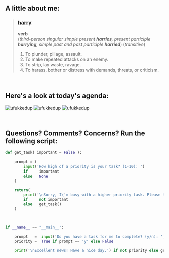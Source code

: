 ## A little about me:
> ### **[harry](https://en.wiktionary.org/wiki/harry)**  
> **verb**   
> (*third-person singular simple present **harries**, present participle **harrying**, simple past and past participle **harried***) (*transitive*)   
>    
> 1. To plunder, pillage, assault.
> 2. To make repeated attacks on an enemy.
> 3. To strip, lay waste, ravage. 
> 4. To harass, bother or distress with demands, threats, or criticism. 

<br>

## Here's a look at today's agenda:

![ufukkedup](https://media.giphy.com/media/SYEXEsV4hRpsGmWAcO/giphy.gif)
![ufukkedup](https://media.giphy.com/media/Z9mpotZwef4kaO5DMw/giphy.gif)
![ufukkedup](https://media.giphy.com/media/RJz9XrBYFBtU1M9VAU/giphy.gif)

<br>

## Questions? Comments? Concerns? Run the following script:
```Python
def get_task( important = False ):
    
    prompt = (
        input('How high of a priority is your task? (1-10): ')
        if     important
        else   None
    )
      
    return(
        print('\nSorry, I\'m busy with a higher priority task. Please try again later...')
        if     not important
        else   get_task()
    )
 
 
 
if __name__ == "__main__":
 
    prompt   =  input('Do you have a task for me to complete? (y/n): ')
    priority =  True if prompt == 'y' else False

    print('\nExcellent news! Have a nice day.') if not priority else get_task( priority ) 
```

